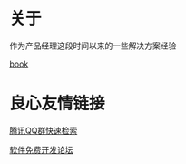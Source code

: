 # 关于

作为产品经理这段时间以来的一些解决方案经验

[book](https://cxwithyxy.gitee.io/product-manager-experience)

 # 良心友情链接

[腾讯QQ群快速检索](http://u.720life.cn/s/8cf73f7c)

[软件免费开发论坛](http://u.720life.cn/s/bbb01dc0)